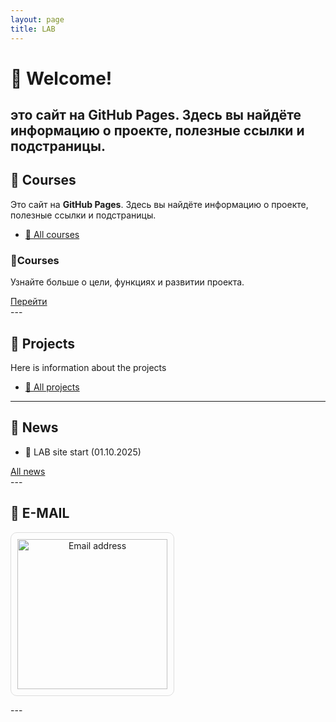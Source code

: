 ```yaml
---
layout: page
title: LAB
---
```


# 👋 Welcome!
это сайт на **GitHub Pages**. Здесь вы найдёте информацию о проекте, полезные ссылки и подстраницы.
---

## 📘 Courses
Это сайт на **GitHub Pages**. Здесь вы найдёте информацию о проекте, полезные ссылки и подстраницы.
- [📘 All courses](_courses/all-courses.md)
  
<div class="card">
  <h3>📘Courses</h3>
  <p>Узнайте больше о цели, функциях и развитии проекта.</p>
  <a href="index.html" class="button">Перейти</a>
</div>
---

## 📂 Projects
Here is information about the projects
- [📂 All projects](_courses/all-projects.md)
---

## 📌 News  <!-- last 3 news -->
- 📌 LAB site start (01.10.2025)
<div class="card">
    <a href="_news/all-news.html" class="button">All news</a>
</div>
---

## 📨 E-MAIL  <!-- e-mail -->
<p align="left">
  <div class="card" style="padding: 10px; border: 1px solid #ddd; border-radius: 10px; display: inline-block; text-align: center;">
     <img src="https://lab-rnu-lv.github.io/lab/assets/images/email.jpg" alt="Email address" width="240">
  </div>
</p>
---


